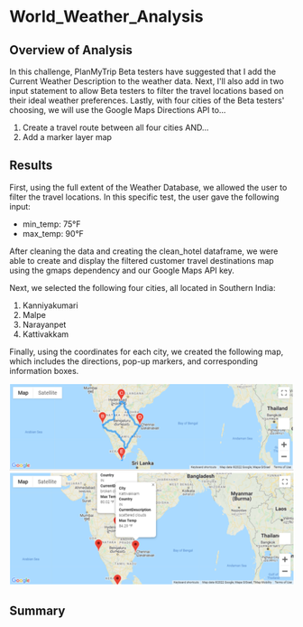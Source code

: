 # World_Weather_Analysis

## Overview of Analysis

In this challenge, PlanMyTrip Beta testers have suggested that I add the Current Weather Description to the weather data. Next, I'll also add in two input statement to allow Beta testers to filter the travel locations based on their ideal weather preferences. Lastly, with four cities of the Beta testers' choosing, we will use the Google Maps Directions API to...

1. Create a travel route between all four cities AND...
2. Add a marker layer map

## Results

First, using the full extent of the Weather Database, we allowed the user to filter the travel locations. In this specific test, the user gave the following input:

- min_temp: 75°F
- max_temp: 90°F

After cleaning the data and creating the clean_hotel dataframe, we were able to create and display the filtered customer travel destinations map using the gmaps dependency and our Google Maps API key.

Next, we selected the following four cities, all located in Southern India:

1. Kanniyakumari
2. Malpe
3. Narayanpet
4. Kattivakkam

Finally, using the coordinates for each city, we created the following map, which includes the directions, pop-up markers, and corresponding information boxes.

![Travel Map](https://github.com/dharlerjr/World_Weather_Analysis/blob/main/Vacation_Itinerary/WeatherPy_travel_map.PNG)
![Travel Map Markers](https://github.com/dharlerjr/World_Weather_Analysis/blob/main/Vacation_Itinerary/WeatherPy_travel_map_markers.PNG)

## Summary